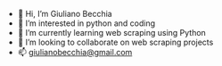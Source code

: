 - 👋 Hi, I’m Giuliano Becchia
- 👀 I’m interested in python and coding 
- 🌱 I’m currently learning web scraping using Python
- 💞️ I’m looking to collaborate on web scraping projects
- 📫 giulianobecchia@gmail.com

<!---
Mr-AFIP/Mr-AFIP is a ✨ special ✨ repository because its `README.md` (this file) appears on your GitHub profile.
You can click the Preview link to take a look at your changes.
--->
